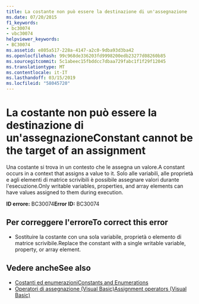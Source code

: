```yaml
---
title: La costante non può essere la destinazione di un'assegnazione
ms.date: 07/20/2015
f1_keywords:
- bc30074
- vbc30074
helpviewer_keywords:
- BC30074
ms.assetid: e805a517-228a-4147-a2c0-9dba93d3ba42
ms.openlocfilehash: 99c968de336203fd9998200edb23277d08260b85
ms.sourcegitcommit: 5c1abeec15fbddcc7dbaa729fabc1f1f29f12045
ms.translationtype: MT
ms.contentlocale: it-IT
ms.lasthandoff: 03/15/2019
ms.locfileid: "58045720"
---
```

# <a name="constant-cannot-be-the-target-of-an-assignment"></a><span data-ttu-id="3ba4c-102">La costante non può essere la destinazione di un'assegnazione</span><span class="sxs-lookup"><span data-stu-id="3ba4c-102">Constant cannot be the target of an assignment</span></span>
<span data-ttu-id="3ba4c-103">Una costante si trova in un contesto che le assegna un valore.</span><span class="sxs-lookup"><span data-stu-id="3ba4c-103">A constant occurs in a context that assigns a value to it.</span></span> <span data-ttu-id="3ba4c-104">Solo alle variabili, alle proprietà e agli elementi di matrice scrivibili è possibile assegnare valori durante l'esecuzione.</span><span class="sxs-lookup"><span data-stu-id="3ba4c-104">Only writable variables, properties, and array elements can have values assigned to them during execution.</span></span>  
  
 <span data-ttu-id="3ba4c-105">**ID errore:** BC30074</span><span class="sxs-lookup"><span data-stu-id="3ba4c-105">**Error ID:** BC30074</span></span>  
  
## <a name="to-correct-this-error"></a><span data-ttu-id="3ba4c-106">Per correggere l'errore</span><span class="sxs-lookup"><span data-stu-id="3ba4c-106">To correct this error</span></span>  
  
-   <span data-ttu-id="3ba4c-107">Sostituire la costante con una sola variabile, proprietà o elemento di matrice scrivibile.</span><span class="sxs-lookup"><span data-stu-id="3ba4c-107">Replace the constant with a single writable variable, property, or array element.</span></span>  
  
## <a name="see-also"></a><span data-ttu-id="3ba4c-108">Vedere anche</span><span class="sxs-lookup"><span data-stu-id="3ba4c-108">See also</span></span>

- [<span data-ttu-id="3ba4c-109">Costanti ed enumerazioni</span><span class="sxs-lookup"><span data-stu-id="3ba4c-109">Constants and Enumerations</span></span>](../../visual-basic/programming-guide/language-features/constants-enums/index.md)
- [<span data-ttu-id="3ba4c-110">Operatori di assegnazione (Visual Basic)</span><span class="sxs-lookup"><span data-stu-id="3ba4c-110">Assignment operators (Visual Basic)</span></span>](~/docs/visual-basic/language-reference/operators/assignment-operators.md)

